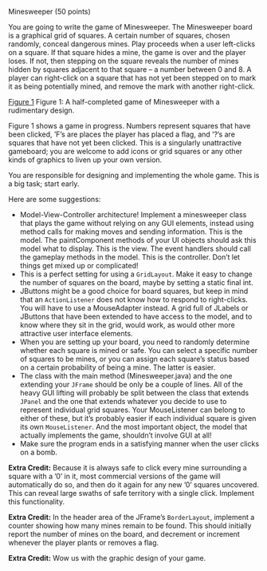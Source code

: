 Minesweeper (50 points)

You are going to write the game of Minesweeper. The Minesweeper board is a graphical grid of squares. A certain number of squares, chosen randomly, conceal dangerous mines. Play proceeds when a user left-clicks on a square. If that square hides a mine, the game is over and the player loses. If not, then stepping on the square reveals the number of mines hidden by squares adjacent to that square – a number between 0 and 8. A player can right-click on a square that has not yet been stepped on to mark it as being potentially mined, and remove the mark with another right-click.

[Figure 1](https://i.stack.imgur.com/y0eJq.png)
Figure 1: A half-completed game of Minesweeper with a rudimentary design.

Figure 1 shows a game in progress. Numbers represent squares that have been clicked, ’F’s are places the player has placed a flag, and ’?’s are squares that have not yet been clicked. This is a singularly unattractive gameboard; you are welcome to add icons or grid squares or any other kinds of graphics to liven up your own version.

You are responsible for designing and implementing the whole game. This is a big task; start early.

Here are some suggestions:

- Model-View-Controller architecture! Implement a minesweeper class that plays the game
without relying on any GUI elements, instead using method calls for making moves and
sending information. This is the model. The paintComponent methods of your UI objects
should ask this model what to display. This is the view. The event handlers should call the gameplay methods in the model. This is the controller. Don’t let things get mixed up or complicated!
- This is a perfect setting for using a `GridLayout`. Make it easy to change the number of squares on the board, maybe by setting a static final int.
- JButtons might be a good choice for board squares, but keep in mind that an `ActionListener` does not know how to respond to right-clicks. You will have to use a MouseAdapter instead. A grid full of JLabels or JButtons that have been extended to have access to the model, and to know where they sit in the grid, would work, as would other more attractive user interface elements.
- When you are setting up your board, you need to randomly determine whether each square
is mined or safe. You can select a specific number of squares to be mines, or you can assign each square’s status based on a certain probability of being a mine. The latter is easier.
- The class with the main method (Minesweeper.java) and the one extending your `JFrame`
should be only be a couple of lines. All of the heavy GUI lifting will probably be split
between the class that extends `JPanel` and the one that extends whatever you decide to use to represent individual grid squares. Your MouseListener can belong to either of these, but it’s probably easier if each individual square is given its own `MouseListener`. And the most important object, the model that actually implements the game, shouldn’t involve GUI at all!
- Make sure the program ends in a satisfying manner when the user clicks on a bomb.


**Extra Credit:** Because it is always safe to click every mine surrounding a square with a ’0’ in it, most commercial versions of the game will automatically do so, and then do it again for any new ’0’ squares uncovered. This can reveal large swaths of safe territory with a single click. Implement this functionality.

**Extra Credit:** In the header area of the JFrame’s `BorderLayout`, implement a counter showing
how many mines remain to be found. This should initially report the number of mines on the board, and decrement or increment whenever the player plants or removes a flag.

**Extra Credit:** Wow us with the graphic design of your game.
